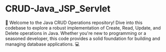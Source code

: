 # CRUD-Java_JSP_Servlet
🚀 Welcome to the Java CRUD Operations repository! Dive into this codebase to explore a robust implementation of Create, Read, Update, and Delete operations in Java. Whether you're new to programming or a seasoned developer, this code provides a solid foundation for building and managing database applications. 💻
